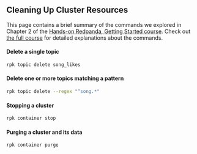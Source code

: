 ## Cleaning Up Cluster Resources
This page contains a brief summary of the commands we explored in Chapter 2 of the [Hands-on Redpanda, Getting Started course][course-link]. Check out [the full course][course-link] for detailed explanations about the commands.

[course-link]: https://university.redpanda.com/courses/hands-on-redpanda-getting-started


#### Delete a single topic
```sh
rpk topic delete song_likes
```

#### Delete one or more topics matching a pattern
```sh
rpk topic delete --regex "^song.*"
```

#### Stopping a cluster
```sh
rpk container stop
```

#### Purging a cluster and its data
```sh
rpk container purge
```

